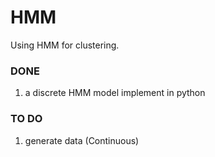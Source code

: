# HMM

Using HMM for clustering.
### DONE
1. a discrete HMM model implement in python

### TO DO
1. generate data (Continuous)
